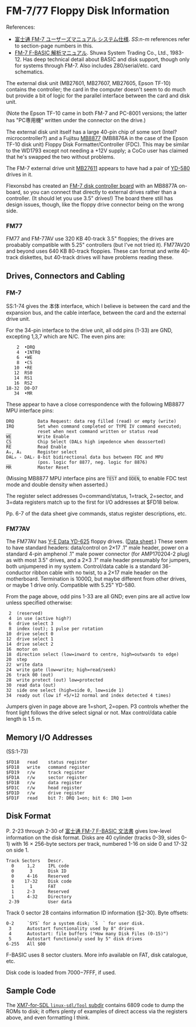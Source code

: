FM-7/77 Floppy Disk Information
===============================

References:
- [富士通 FM-7 ユーザーズマニュアル システム仕様][fm7sysspec]. _SS:n-m_
  references refer to section-page numbers in this.
- [FM-7 F-BASIC 解析マニュアル][shuwa83]. Shuwa System Trading Co., Ltd.,
  1983-12. Has deep technical detail about BASIC and disk support, though
  only for systems through FM-7. Also includes Z80/serial/etc. card
  schematics.

The external disk unit (MB27601, MB27607, MB27605, Epson TF-10)
contains the controller; the card in the computer doesn't seem to do
much but provide a bit of logic for the parallel interface between the
card and disk unit.

(Note the Epson TF-10 came in both FM-7 and PC-8001 versions; the
latter has "PC専用機" written under the connector on the drive.)

The external disk unit itself has a large 40-pin chip of some sort
(Intel? microcontroller?) and a Fujitsu [MB8877][] (MB8876A in the
case of the Epson TF-10 disk unit) Floppy Disk Formatter/Controller
(FDC). This may be similar to the WD1793 except not needing a +12V
supply; a CoCo user has claimed that he's swapped the two without
problems.

The FM-7 external drive unit [MB27611] appears to have had a pair of
[YD-580] drives in it.

Flexonsbd has created an [FM-7 disk controller board][flexonsbd] with
an MB8877A on-board, so you can connect that directly to external
drives rather than a controller. (It should let you use 3.5" drives!)
The board there still has design issues, though, like the floppy drive
connector being on the wrong side.

### FM77

FM77 and FM-77AV use 320 KB 40-track 3.5" floppies; the drives are
proabably compatible with 5.25" controllers (but I've not tried it).
FM77AV20 and beyond uses 640 KB 80-track floppies. These can format
and write 40-track diskettes, but 40-track drives will have problems
reading these.


Drives, Connectors and Cabling
------------------------------

### FM-7

SS:1-74 gives the 本体 interface, which I believe is between
the card and the expansion bus, and the cable interface, between
the card and the external drive unit.

For the 34-pin interface to the drive unit, all odd pins (1-33) are
GND, excepting 1,3,7 which are N/C. The even pins are:

        2  •DRQ
        4  •INTRQ
        6  •WE
        8  •CS
       10  •RE
       12  RS0
       14  RS1
       16  RS2
    18-32  D0-D7
       34  •MR

These appear to have a close correspondence with the following MB8877
MPU interface pins:

    DRQ         Data Request: data reg filled (read) or empty (write)
    IRQ         Set when command completed or TYPE IV command executed;
                reset when next command written or status read
    W̅E̅          Write Enable
    C̅S̅          Chip Select (DALs high impedence when deasserted)
    R̅E̅          Read Enable
    A₀, A₁      Register select
    DAL₀ - DAL₇ 8-bit bidirectional data bus between FDC and MPU
                (pos. logic for 8877, neg. logic for 8876)
    M̅R̅          Master Reset

(Missing MB8877 MPU interface pins are `T̅E̅S̅T̅` and `D̅D̅E̅N̅`, to enable
FDC test mode and double density when asserted.)

The register select addresses 0=command/status, 1=track, 2=sector, and
3=data registers match up to the first for I/O addresses at $FD18
below.

Pp. 6-7 of the data sheet give commands, status register descriptions,
etc.

### FM77AV

The FM77AV has [Y-E Data YD-625][yd-625] floppy drives. ([Data
sheet][yd-600].) These seem to have standard headers: data/control on
2×17 .1" male header, power on a standard 4-pin amphenol .1" male
power connector (for AMP170204-2 plug) as with most 3.5" drives, and a
2×3 .1" male header presumably for jumpers, both unjumpered in my
system. Control/data cable is a standard 36-conductor ribbon cable
with no twist, to a 2×17 male header on the motherboard. Termination
is 1000Ω, but maybe different from other drives, or maybe 1 drive
only. Compatible with 5.25" YD-580.

From the page above, odd pins 1-33 are all GND; even pins are all
active low unless specified otherwise:

     2  (reserved)
     4  in use (active high?)
     6  drive select 3
     8  index (out); 1 pulse per rotation
    10  drive select 0
    12  drive select 1
    14  drive select 2
    16  motor on
    18  direction select (low=inward to centre, high=outwards to edge)
    20  step
    22  write data
    24  write gate (low=write; high=read/seek)
    26  track 00 (out)
    28  write protect (out) low=protected
    30  read data (out)
    32  side one select (high=side 0, low=side 1)
    34  ready out (low if +5/+12 normal and index detected 4 times)

Jumpers given in page above are 1=short, 2=open. P3 controls whether
the front light follows the drive select signal or not. Max
control/data cable length is 1.5 m.


Memory I/O Addresses
--------------------

(SS:1-73)

    $FD18   read    status register
    $FD18   write   command register
    $FD19   r/w     track register
    $FD1A   r/w     sector register
    $FD1B   r/w     data register
    $FD1C   r/w     head register
    $FD1D   r/w     drive register
    $FD1F   read    bit 7: DRQ 1=on; bit 6: IRQ 1=on


Disk Format
-----------

P. 2-23 through 2-30 of [富士通 FM-7 F-BASIC 文法書][fm7basic] gives
low-level information on the disk format. Disks are 40 cylinder
(tracks 0-39, sides 0-1) with 16 × 256-byte sectors per track,
numbered 1-16 on side
0 and 17-32 on side 1.

    Track Sectors   Descr.
      0     1,2     IPL code
      0      3      Disk ID
      0     4-16    Reserved
      0    17-32    Disk code
      1      1      FAT
      1     2-3     Reserved
      1     4-32    Directory
     2-39           User data

Track 0 sector 28 contains information ID information (§2-30).
Byte offsets:

    0-2     `SYS` for a system disk; `S  ` for user disk.
     3      Autostart functionality used by 8" drives
     4      Autostart: file buffers ("How many Disk Files (0-15)")
     5      Autostart functionaly used by 5" disk drives
    6-255   All $00


F-BASIC uses 8 sector clusters. More info available on FAT, disk
catalogue, etc.

Disk code is loaded from $7000-$7FFF, if used.


Sample Code
-----------

The [XM7-for-SDL `linux-sdl/Tool` subdir][xm7tool] contains 6809 code
to dump the ROMs to disk; it offers plenty of examples of direct
access via the registers above, and even formatting I think.



<!-------------------------------------------------------------------->
[MB27611]: http://ja1wby.art.coocan.jp/hamg/7-fm7-fdd/1-fm7-fdd.htm
[MB8877]: https://www.datasheetarchive.com/MB8877A-datasheet.html
[YD-580]: http://ja1wby.art.coocan.jp/hamg/7-fm7-fdd/2-yd-580.html
[flexonsbd]: https://flexonsbd.blogspot.com/2020/01/fm-7fdc.html
[fm7basic]: https://archive.org/details/FM7FBASICBASRF
[fm7sysspec]: https://archive.org/details/FM7SystemSpecifications
[shuwa83]: https://archive.org/stream/fbasicii#page/n4/mode/1up

<!-- Drives, Connectors and Cabling -->
[yd-600]: http://www.bitsavers.org/pdf/yeData/FDK-523002_YD-600_Specifications_Jan85.pdf
[yd-600-tf]: http://www.textfiles.com/bitsavers/pdf/yeData/FDK-523002_YD-600_Specifications_Jan85.pdf
[yd-625]: http://ja1wby.art.coocan.jp/hamg/7-fm7-fdd/2-yd-625.html

<!-- Sample Code -->
[xm7tool]: https://github.com/Artanejp/XM7-for-SDL/tree/master/linux-sdl/Tool
